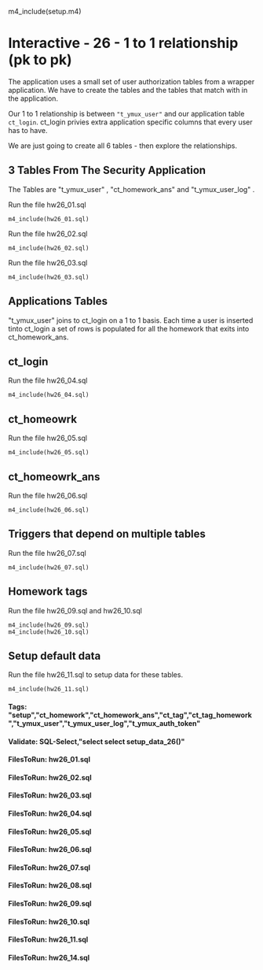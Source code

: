 
m4_include(setup.m4)

# Interactive - 26 - 1 to 1 relationship  				(pk to pk)


The application uses a small set of user authorization tables from a wrapper application.
We have to create the tables and the tables that match with in the application.


Our 1 to 1 relationship is between `"t_ymux_user"` and our application table
`ct_login`.    ct_login privies extra application specific columns that every user has
to have.

We are just going to create all 6 tables - then explore the relationships.





3 Tables From The Security Application
--------------------------------------------------------------------------------------------------------------------------------------------------------------------------------------------------------------------

The Tables are "t_ymux_user" , "ct_homework_ans"  and  "t_ymux_user_log" .


Run the file hw26_01.sql

```
m4_include(hw26_01.sql)
```

Run the file hw26_02.sql

```
m4_include(hw26_02.sql)
```

Run the file hw26_03.sql

```
m4_include(hw26_03.sql)
```




## Applications Tables

"t_ymux_user" joins to ct_login on a 1 to 1 basis.  Each time a user is inserted
tinto ct_login a set of rows is populated for all the homework that exits into
ct_homework_ans.


ct_login
--------------------------------------------------------------------------------------------------------------------------------------------------------------------------------------------------------------------

Run the file hw26_04.sql

```
m4_include(hw26_04.sql)
```


ct_homeowrk
--------------------------------------------------------------------------------------------------------------------------------------------------------------------------------------------------------------------

Run the file hw26_05.sql

```
m4_include(hw26_05.sql)
```

ct_homeowrk_ans
--------------------------------------------------------------------------------------------------------------------------------------------------------------------------------------------------------------------

Run the file hw26_06.sql

```
m4_include(hw26_06.sql)
```

Triggers that depend on multiple tables
--------------------------------------------------------------------------------------------------------------------------------------------------------------------------------------------------------------------

Run the file hw26_07.sql

```
m4_include(hw26_07.sql)
```


Homework tags
--------------------------------------------------------------------------------------------------------------------------------------------------------------------------------------------------------------------

Run the file hw26_09.sql and hw26_10.sql

```
m4_include(hw26_09.sql)
m4_include(hw26_10.sql)
```

Setup default data
--------------------------------------------------------------------------------------------------------------------------------------------------------------------------------------------------------------------


Run the file hw26_11.sql to setup data for these tables.


```
m4_include(hw26_11.sql)
```



#### Tags: "setup","ct_homework","ct_homework_ans","ct_tag","ct_tag_homework","t_ymux_user","t_ymux_user_log","t_ymux_auth_token"

#### Validate: SQL-Select,"select select setup_data_26()"

#### FilesToRun: hw26_01.sql
#### FilesToRun: hw26_02.sql
#### FilesToRun: hw26_03.sql
#### FilesToRun: hw26_04.sql
#### FilesToRun: hw26_05.sql
#### FilesToRun: hw26_06.sql
#### FilesToRun: hw26_07.sql
#### FilesToRun: hw26_08.sql
#### FilesToRun: hw26_09.sql
#### FilesToRun: hw26_10.sql
#### FilesToRun: hw26_11.sql
#### FilesToRun: hw26_14.sql


